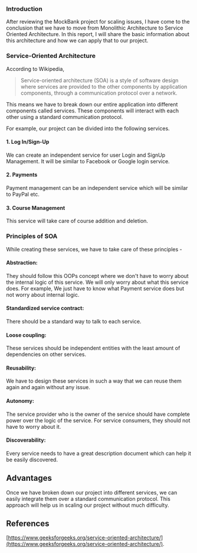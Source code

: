 

### Introduction 
After reviewing the MockBank project for scaling issues, I have come to the conclusion that we have to move from Monolithic Architecture to Service Oriented Architecture. In this report, I will share the basic information about this architecture and how we can apply that to our project. 

### Service-Oriented Architecture 

According to Wikipedia, 

>Service-oriented architecture (SOA) is a style of software design where services are provided to the other components by application components, through a communication protocol over a network. 

This means we have to break down our entire application into different components called services. These components will interact with each other using a standard communication protocol. 

For example, our project can be divided into the following services. 

#### 1. Log In/Sign-Up 
We can create an independent service for user Login and SignUp Management. It will be similar to Facebook or Google login service. 

#### 2. Payments
Payment management can be an independent service which will be similar to PayPal etc. 

#### 3. Course Management
This service will take care of course addition and deletion. 

### Principles of SOA 

While creating these services, we have to take care of these principles -

#### Abstraction: 
They should follow this OOPs concept where we don't have to worry about the internal logic of this service. We will only worry about what this service does. For example, We just have to know what Payment service does but not worry about internal logic. 

#### Standardized service contract: 
There should be a standard way to talk to each service. 

#### Loose coupling: 
These services should be independent entities with the least amount of dependencies on other services. 

#### Reusability: 
We have to design these services in such a way that we can reuse them again and again without any issue. 

#### Autonomy: 
The service provider who is the owner of the service should have complete power over the logic of the service. For service consumers, they should not have to worry about it. 

#### Discoverability: 

Every service needs to have a great 
description document which can help it be easily discovered. 

## Advantages
Once we have broken down our project into different services, we can easily integrate them over a standard communication protocol. This approach will help us in scaling our project without much difficulty. 

## References


[https://www.geeksforgeeks.org/service-oriented-architecture/](https://www.geeksforgeeks.org/service-oriented-architecture/).